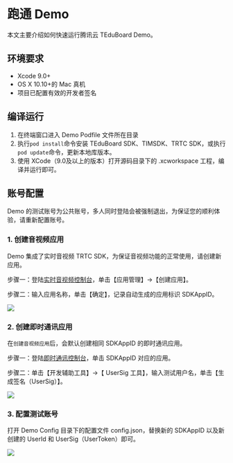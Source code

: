 #  跑通 Demo
本文主要介绍如何快速运行腾讯云 TEduBoard Demo。

## 环境要求

- Xcode 9.0+
- OS X 10.10+的 Mac 真机
- 项目已配置有效的开发者签名

## 编译运行

1. 在终端窗口进入 Demo Podfile 文件所在目录
2. 执行`pod install`命令安装 TEduBoard SDK、TIMSDK、TRTC SDK，或执行`pod update`命令，更新本地库版本。
3. 使用 XCode（9.0及以上的版本）打开源码目录下的 .xcworkspace 工程，编译并运行即可。


## 账号配置

Demo 的测试账号为公共账号，多人同时登陆会被强制退出，为保证您的顺利体验，请重新配置账号。

### 1. 创建音视频应用

Demo 集成了实时音视频 TRTC SDK，为保证音视频功能的正常使用，请创建新应用。

步骤一：登陆[实时音视频控制台](https://console.cloud.tencent.com/trtc)，单击【应用管理】->【创建应用】。

步骤二：输入应用名称，单击【确定】，记录自动生成的应用标识 SDKAppID。

![](https://main.qcloudimg.com/raw/287edbf8848919054e01d51704369aa3.jpg)

### 2. 创建即时通讯应用

在`创建音视频应用`后，会默认创建相同 SDKAppID 的即时通讯应用。

步骤一：登陆[即时通讯控制台](https://console.cloud.tencent.com/im)，单击 SDKAppID 对应的应用。

步骤二：单击【开发辅助工具】->【 UserSig 工具】，输入测试用户名，单击【生成签名（UserSig）】。

![](https://main.qcloudimg.com/raw/a2f24861652c760cbec05087dfe0d5df.jpg)

### 3. 配置测试账号

打开 Demo Config 目录下的配置文件 config.json，替换新的 SDKAppID 以及新创建的 UserId 和 UserSig（UserToken）即可。

![](https://main.qcloudimg.com/raw/c8a768cb95d3179e1fdde18203d37f07.jpg)